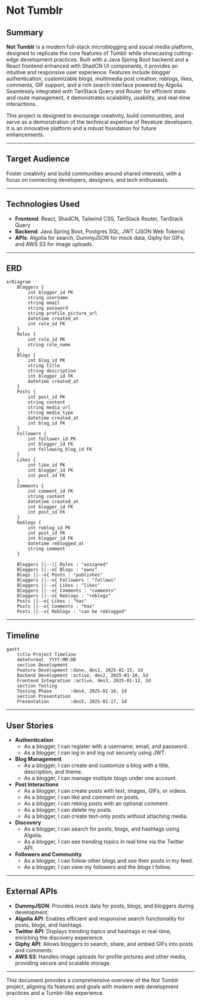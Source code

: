 
# Not Tumblr

## Summary
**Not Tumblr** is a modern full-stack microblogging and social media platform, designed to replicate the core features of Tumblr while showcasing cutting-edge development practices. Built with a Java Spring Boot backend and a React frontend enhanced with ShadCN UI components, it provides an intuitive and responsive user experience. Features include blogger authentication, customizable blogs, multimedia post creation, reblogs, likes, comments, GIF support, and a rich search interface powered by Algolia. Seamlessly integrated with TanStack Query and Router for efficient state and route management, it demonstrates scalability, usability, and real-time interactions.

This project is designed to encourage creativity, build communities, and serve as a demonstration of the technical expertise of Revature developers. It is an innovative platform and a robust foundation for future enhancements.

---

## Target Audience
Foster creativity and build communities around shared interests, with a focus on connecting developers, designers, and tech enthusiasts.

---

## Technologies Used

- **Frontend**: React, ShadCN, Tailwind CSS, TanStack Router, TanStack Query
- **Backend**: Java Spring Boot, Postgres SQL, JWT (JSON Web Tokens)
- **APIs**: Algolia for search, DummyJSON for mock data, Giphy for GIFs, and AWS S3 for image uploads.

---

## ERD

```mermaid
erDiagram
    Bloggers {
        int blogger_id PK
        string username
        string email
        string password
        string profile_picture_url
        datetime created_at
        int role_id FK
    }
    Roles {
        int role_id PK
        string role_name
    }
    Blogs {
        int blog_id PK
        string title
        string description
        int blogger_id FK
        datetime created_at
    }
    Posts {
        int post_id PK
        string content
        string media_url
        string media_type
        datetime created_at
        int blog_id FK
    }
    Followers {
        int follower_id PK
        int blogger_id FK
        int following_blog_id FK
    }
    Likes {
        int like_id PK
        int blogger_id FK
        int post_id FK
    }
    Comments {
        int comment_id PK
        string content
        datetime created_at
        int blogger_id FK
        int post_id FK
    }
    Reblogs {
        int reblog_id PK
        int post_id FK
        int blogger_id FK
        datetime reblogged_at
        string comment
    }

    Bloggers ||--|| Roles : "assigned"
    Bloggers ||--o{ Blogs : "owns"
    Blogs ||--o{ Posts : "publishes"
    Bloggers ||--o{ Followers : "follows"
    Bloggers ||--o{ Likes : "likes"
    Bloggers ||--o{ Comments : "comments"
    Bloggers ||--o{ Reblogs : "reblogs"
    Posts ||--o{ Likes : "has"
    Posts ||--o{ Comments : "has"
    Posts ||--o{ Reblogs : "can be reblogged"
```

---

## Timeline

```mermaid
gantt
    title Project Timeline
    dateFormat  YYYY-MM-DD
    section Development
    Feature Development :done, des1, 2025-01-15, 1d
    Backend Development :active, des2, 2025-01-10, 5d
    Frontend Integration :active, des3, 2025-01-13, 2d
    section Testing
    Testing Phase       :des4, 2025-01-16, 1d
    section Presentation
    Presentation        :des5, 2025-01-17, 1d
```

---

## User Stories

- **Authentication**
  - As a blogger, I can register with a username, email, and password.
  - As a blogger, I can log in and log out securely using JWT.
- **Blog Management**
  - As a blogger, I can create and customize a blog with a title, description, and theme.
  - As a blogger, I can manage multiple blogs under one account.
- **Post Interactions**
  - As a blogger, I can create posts with text, images, GIFs, or videos.
  - As a blogger, I can like and comment on posts.
  - As a blogger, I can reblog posts with an optional comment.
  - As a blogger, I can delete my posts.
  - As a blogger, I can create text-only posts without attaching media.
- **Discovery**
  - As a blogger, I can search for posts, blogs, and hashtags using Algolia.
  - As a blogger, I can see trending topics in real time via the Twitter API.
- **Followers and Community**
  - As a blogger, I can follow other blogs and see their posts in my feed.
  - As a blogger, I can view my followers and the blogs I follow.

---

## External APIs

- **DummyJSON**: Provides mock data for posts, blogs, and bloggers during development.
- **Algolia API**: Enables efficient and responsive search functionality for posts, blogs, and hashtags.
- **Twitter API**: Displays trending topics and hashtags in real-time, enriching the discovery experience.
- **Giphy API**: Allows bloggers to search, share, and embed GIFs into posts and comments.
- **AWS S3**: Handles image uploads for profile pictures and other media, providing secure and scalable storage.

---

This document provides a comprehensive overview of the Not Tumblr project, aligning its features and goals with modern web development practices and a Tumblr-like experience.
